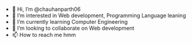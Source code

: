 - 👋 Hi, I’m @chauhanparth06
- 👀 I’m interested in Web development, Programming Language leaning 
- 🌱 I’m currently learning Computer Engineering 
- 💞️ I’m looking to collaborate on Web development 
- 📫 How to reach me hmm 

<!---
chauhanparth06/chauhanparth06 is a ✨ special ✨ repository because its `README.md` (this file) appears on your GitHub profile.
You can click the Preview link to take a look at your changes.
--->
